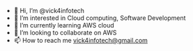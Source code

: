 - 👋 Hi, I’m @vick4infotech
- 👀 I’m interested in Cloud computing, Software Development
- 🌱 I’m currently learning AWS cloud 
- 💞️ I’m looking to collaborate on AWS
- 📫 How to reach me vick4infotech@gmail.com

<!---
vick4infotech/vick4infotech is a ✨ special ✨ repository because its `README.md` (this file) appears on your GitHub profile.
You can click the Preview link to take a look at your changes.
--->

